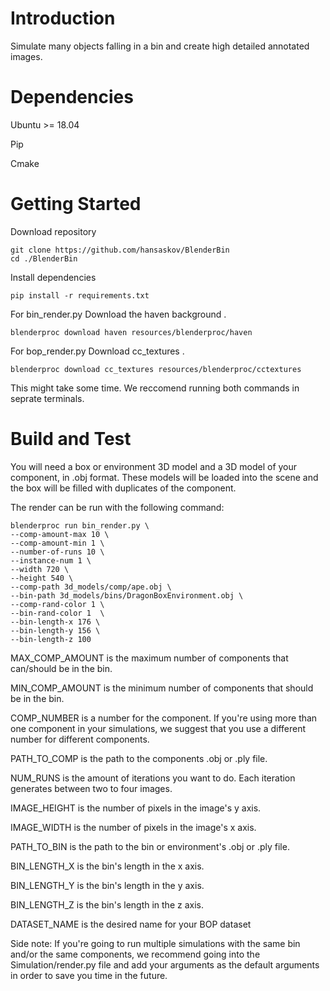 # Introduction 
Simulate many objects falling in a bin and create high detailed annotated images.

# Dependencies
Ubuntu >= 18.04 

Pip

Cmake

# Getting Started
Download repository
``` 
git clone https://github.com/hansaskov/BlenderBin
cd ./BlenderBin
``` 

Install dependencies
``` 
pip install -r requirements.txt
```

For bin_render.py Download the haven background . 
```
blenderproc download haven resources/blenderproc/haven
```
For bop_render.py Download cc_textures . 
```
blenderproc download cc_textures resources/blenderproc/cctextures
```
This might take some time. We reccomend running both commands in seprate terminals. 




# Build and Test
You will need a box or environment 3D model and a 3D model of your component, in .obj format. 
These models will be loaded into the scene and the box will be filled with duplicates of the component. 

The render can be run with the following command:
```
blenderproc run bin_render.py \
--comp-amount-max 10 \
--comp-amount-min 1 \
--number-of-runs 10 \
--instance-num 1 \
--width 720 \
--height 540 \
--comp-path 3d_models/comp/ape.obj \
--bin-path 3d_models/bins/DragonBoxEnvironment.obj \
--comp-rand-color 1 \
--bin-rand-color 1  \
--bin-length-x 176 \
--bin-length-y 156 \
--bin-length-z 100 
```

MAX_COMP_AMOUNT is the maximum number of components that can/should be in the bin. 

MIN_COMP_AMOUNT is the minimum number of components that should be in the bin.

COMP_NUMBER is a number for the component. If you're using more than one component in your simulations, we suggest that you use a different number for different components.

PATH_TO_COMP is the path to the components .obj or .ply file.

NUM_RUNS is the amount of iterations you want to do. Each iteration generates between two to four images.

IMAGE_HEIGHT is the number of pixels in the image's y axis.

IMAGE_WIDTH is the number of pixels in the image's x axis.

PATH_TO_BIN is the path to the bin or environment's .obj or .ply file.

BIN_LENGTH_X is the bin's length in the x axis.

BIN_LENGTH_Y is the bin's length in the y axis.

BIN_LENGTH_Z is the bin's length in the z axis.

DATASET_NAME is the desired name for your BOP dataset


Side note: If you're going to run multiple simulations with the same bin and/or the same components, we recommend going into the Simulation/render.py file and add your arguments as the default arguments in order to save you time in the future.